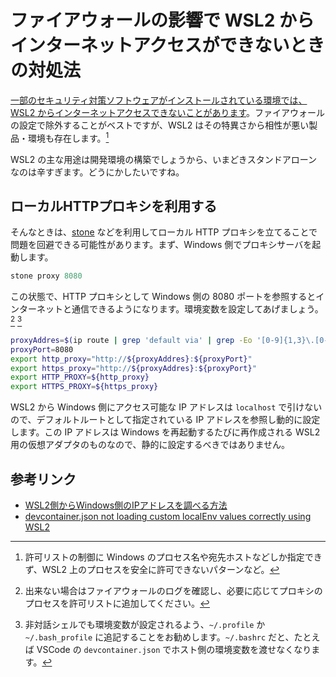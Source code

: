 # ファイアウォールの影響で WSL2 からインターネットアクセスができないときの対処法

[一部のセキュリティ対策ソフトウェアがインストールされている環境では、WSL2 からインターネットアクセスできないことがあります](https://github.com/MicrosoftDocs/WSL/pull/1046)。ファイアウォールの設定で除外することがベストですが、WSL2 はその特異さから相性が悪い製品・環境も存在します。[^1]

[^1]: 許可リストの制御に Windows のプロセス名や宛先ホストなどしか指定できず、WSL2 上のプロセスを安全に許可できないパターンなど。

WSL2 の主な用途は開発環境の構築でしょうから、いまどきスタンドアローンなのは辛すぎます。どうにかしたいですね。

## ローカルHTTPプロキシを利用する

そんなときは、[stone](http://www.gcd.org/sengoku/stone/Welcome.ja.html) などを利用してローカル HTTP プロキシを立てることで問題を回避できる可能性があります。まず、Windows 側でプロキシサーバを起動します。

```powershell
stone proxy 8080
```

この状態で、HTTP プロキシとして Windows 側の 8080 ポートを参照するとインターネットと通信できるようになります。環境変数を設定してあげましょう。[^2] [^3]

[^2]: 出来ない場合はファイアウォールのログを確認し、必要に応じてプロキシのプロセスを許可リストに追加してください。

[^3]: 非対話シェルでも環境変数が設定されるよう、`~/.profile` か `~/.bash_profile` に追記することをお勧めします。`~/.bashrc` だと、たとえば VSCode の `devcontainer.json` でホスト側の環境変数を渡せなくなります。

```bash
proxyAddres=$(ip route | grep 'default via' | grep -Eo '[0-9]{1,3}\.[0-9]{1,3}\.[0-9]{1,3}\.[0-9]{1,3}')
proxyPort=8080
export http_proxy="http://${proxyAddres}:${proxyPort}"
export https_proxy="http://${proxyAddres}:${proxyPort}"
export HTTP_PROXY=${http_proxy}
export HTTPS_PROXY=${https_proxy}
```

WSL2 から Windows 側にアクセス可能な IP アドレスは `localhost` で引けないので、デフォルトルートとして指定されている IP アドレスを参照し動的に設定します。この IP アドレスは Windows を再起動するたびに再作成される WSL2 用の仮想アダプタのものなので、静的に設定するべきではありません。

## 参考リンク

* [WSL2側からWindows側のIPアドレスを調べる方法](https://qiita.com/samunohito/items/019c1432161a950892be)
* [devcontainer.json not loading custom localEnv values correctly using WSL2](https://github.com/microsoft/vscode-remote-release/issues/3456)
